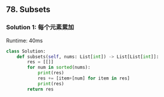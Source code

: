 ## 78. Subsets


### Solution 1: 每个元素累加

Runtime: 40ms

```Python
class Solution:
    def subsets(self, nums: List[int]) -> List[List[int]]:
        res = [[]]
        for num in sorted(nums):
            print(res)
            res += [item+[num] for item in res]
            print(res)
        return res
```
